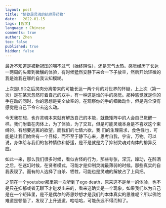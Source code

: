 ```yaml
---
layout: post
title: "情欲是灵魂的抗排异药物"
date:   2022-01-15
tags: [哲学]
language : Chinese
comments: true
author: Zhen
toc: false
published: true
hidden: false
---
```

最近不知道是被新冠压的喘不过气（始终阴性），还是天气太热。感觉经历了长达一两周的头晕到微醺的体验，有时候猛然安静下来会一下子放空，然后开始轻微的我是谁我在哪的自我认知模糊。

上次是LSD之后灵肉分离带来的可能长达一两个月的对世界的怀疑，上上次（第一次）是在某天忽然盯着自己的双手，有一种这是谁的手的感觉。那种感觉就是你的手在动的同时，你的思想是完全放空的，在观察你的手的细微动作，但是完全没有感觉是自己下令它去这么动。

今天我在想，也许灵魂本来就有解放自己的本能，就像矩阵中的人会自己觉醒一样。我们附着在肉体上，为了体验，为了交互，但是可能灵魂本身是不喜欢这个束缚的，有想要逃离的欲望。而我们的七情六欲，我 们的生理需求，食色性也，可能是让我们始终有一个目标，而不至于静下心来，思考自我，宇宙，万物。可以说，身体给与我们的各种情欲和舒适，是不是就是为了抑制灵魂对肉体的排异反应。

如此一来，那么我们很多时候，看似古怪的行为，那些夸张，深沉，躁动，在醉酒之后，在迷幻时候，在贤者模式，可能才是抑制灵魂最薄弱的时候。那些真实的自我表现了。而有的人选择了自杀、牺牲，可能也是灵魂的解放占了上风把。

之前在一个youtuber那里第一次听到了ego death，原来这不是单一的体验，也不是只在抑郁或者无聊下才迸发出来的，看来这确实是一个现象，如果我们以为自己是在一个矩阵里，是不是偶尔的奇思妙想才是我们的本体真实的思维呢？所以佛陀难道是顿悟了，发现了上升通道，哈哈哈，可能永远不得而知了。
<!--stackedit_data:
eyJoaXN0b3J5IjpbLTEwNzc0NzIwODEsNjg0Njk4MzY3LDEyND
k3MzYzMzUsNjg0Njk4MzY3XX0=
-->